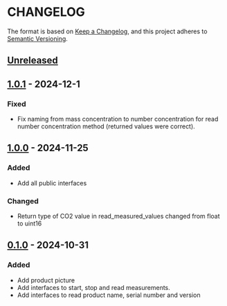 # CHANGELOG

The format is based on [Keep a Changelog](https://keepachangelog.com/en/1.0.0/),
and this project adheres to [Semantic Versioning](https://semver.org/spec/v2.0.0.html).

## [Unreleased] 

## [1.0.1] - 2024-12-1

### Fixed

- Fix naming from mass concentration to number concentration for read number concentration method (returned values were correct).
## [1.0.0] - 2024-11-25

### Added

- Add all public interfaces
### Changed

- Return type of CO2 value in read_measured_values changed from float to uint16
## [0.1.0] - 2024-10-31

### Added

- Add product picture
- Add interfaces to start, stop and read measurements.
- Add interfaces to read product name, serial number and version

[Unreleased]: https://github.com/Sensirion/python-i2c-sen66/compare/1.0.1...HEAD
[1.0.1]: https://github.com/Sensirion/python-i2c-sen66/compare/1.0.0...1.0.1
[1.0.0]: https://github.com/Sensirion/python-i2c-sen66/compare/0.1.0...1.0.0
[0.1.0]: https://github.com/Sensirion/python-i2c-sen66/releases/tag/0.1.0